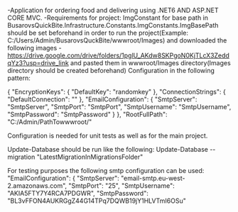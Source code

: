 -Application for ordering food and delivering using .NET6 AND ASP.NET CORE MVC.
-Requirements for project:
ImgConstant for base path in BusarovsQuickBite.Infrastructure.Constants.ImgConstants.ImgBasePath should be set beforehand in order to run the project(Example: C:/Users/Admin/BusarovsQuckBite/wwwroot/Images)
and downloaded the following images - https://drive.google.com/drive/folders/1pglU_AKdw8SKPgoN0KjTLcX3ZeddqYz3?usp=drive_link and pasted them in wwwroot/Images directory(Images directory should be created beforehand)
Configuration in the following pattern:

{
  "EncryptionKeys": {
    "DefaultKey": "randomkey"
  },
  "ConnectionStrings": {
    "DefaultConnection": "<yourConnectionString>"
  },
  "EmailConfiguration": {
    "SmtpServer": "SmtpServer",
    "SmtpPort": "SmtpPort",
    "SmtpUsername": "SmtpUsername",
    "SmtpPassword": "SmtpPassword"
  }
},
"RootFullPath": "C:/Admin/PathTowwwroot/"

Configuration is needed for unit tests as well as for the main project.

Update-Database should be run like the following:
Update-Database --migration "LatestMigrationInMigrationsFolder"

For testing purposes the following smtp configuration can be used:
"EmailConfiguration": {
  "SmtpServer": "email-smtp.eu-west-2.amazonaws.com",
  "SmtpPort": "25",
  "SmtpUsername": "AKIA5FTY7Y4RCA7PDGWR",
  "SmtpPassword": "BL3vFFON4AUKRGgZ44G14TPq7DQWB19jY1HLVTmI6OSu"
